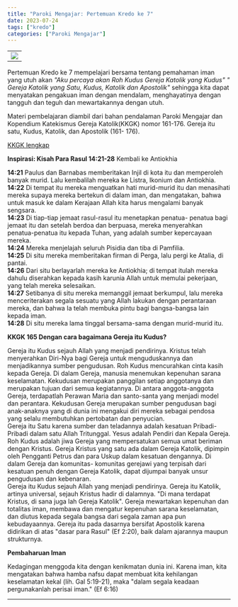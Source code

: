 ```yaml
---
title: "Paroki Mengajar: Pertemuan Kredo ke 7"
date: 2023-07-24
tags: ["kredo"]
categories: ["Paroki Mengajar"]
---
```

| | 
|---|
| ![](/img/kredo7-24jul23.avif) | ![](/img/kredo7-24jul231.avif) | ![](/img/kredo7-24jul232.avif) |  ![](/img/kredo7-24jul233.avif) |  ![](/img/kredo7-24jul234.avif) |  ![](/img/kredo7-24jul235.avif) |  ![](/img/kredo7-24jul236.avif) |  ![](/img/kredo7-24jul237.avif) |  ![](/img/kredo7-24jul238.avif) |  ![](/img/kredo7-24jul239.avif) | 

Pertemuan Kredo ke 7 mempelajari bersama tentang pemahaman iman yang utuh akan *"Aku percaya akan Roh Kudus Gereja Katolik yang Kudus" " Gereja Katolik yang Satu, Kudus, Katolik dan Apostolik"* sehingga kita dapat menyatakan pengakuan iman dengan mendalam, menghayatinya dengan tangguh dan teguh dan mewartakannya dengan utuh.

Materi pembelajaran diambil dari bahan pendalaman Paroki Mengajar dan Kopendium Katekismus Gereja Katolik(KKGK) nomor 161-176. Gereja itu satu, Kudus, Katolik, dan Apostolik (161- 176).

[KKGK lengkap](/posts/KompendiumKatekismus.pdf)

**Inspirasi: Kisah Para Rasul 14:21-28** Kembali ke Antiokhia

**14:21** Paulus dan Barnabas memberitakan Injil di kota itu dan memperoleh banyak murid. Lalu kembalilah mereka ke Listra, Ikonium dan Antiokhia.  
**14:22** Di tempat itu mereka menguatkan hati murid-murid itu dan menasihati mereka supaya mereka bertekun di dalam iman, dan mengatakan, bahwa untuk masuk ke dalam Kerajaan Allah kita harus mengalami banyak sengsara.  
**14:23** Di tiap-tiap jemaat rasul-rasul itu menetapkan penatua- penatua bagi jemaat itu dan setelah berdoa dan berpuasa, mereka menyerahkan penatua-penatua itu kepada Tuhan, yang adalah sumber kepercayaan mereka.  
**14:24** Mereka menjelajah seluruh Pisidia dan tiba di Pamfilia.  
**14:25** Di situ mereka memberitakan firman di Perga, lalu pergi ke Atalia, di pantai.  
**14:26** Dari situ berlayarlah mereka ke Antiokhia; di tempat itulah mereka dahulu diserahkan kepada kasih karunia Allah untuk memulai pekerjaan, yang telah mereka selesaikan.  
**14:27** Setibanya di situ mereka memanggil jemaat berkumpul, lalu mereka menceriterakan segala sesuatu yang Allah lakukan dengan perantaraan mereka, dan bahwa Ia telah membuka pintu bagi bangsa-bangsa lain kepada iman.  
**14:28** Di situ mereka lama tinggal bersama-sama dengan murid-murid itu.

**KKGK 165 Dengan cara bagaimana Gereja itu Kudus?**

Gereja itu Kudus sejauh Allah yang menjadi pendirinya. Kristus telah menyerahkan Diri-Nya bagi Gereja untuk menguduskannya dan menjadikannya sumber pengudusan. Roh Kudus mencurahkan cinta kasih kepada Gereja. Di dalam Gereja, manusia menemukan kepenuhan sarana keselamatan. Kekudusan merupakan panggilan setiap anggotanya dan merupakan tujuan dari semua kegiatannya. Di antara anggota-anggota Gereja, terdapatlah Perawan Maria dan santo-santa yang menjadi model dan perantara. Kekudusan Gereja merupakan sumber pengudusan bagi anak-anaknya yang di dunia ini mengakui diri mereka sebagai pendosa yang selalu membutuhkan pertobatan dan penyucian.  
Gereja itu Satu karena sumber dan teladannya adalah kesatuan Pribadi-Pribadi dalam satu Allah Tritunggal. Yesus adalah Pendiri dan Kepala Gereja. Roh Kudus adalah jiwa Gereja yang mempersatukan semua umat beriman dengan Kristus. Gereja Kristus yang satu ada dalam Gereja Katolik, dipimpin oleh Pengganti Petrus dan para Uskup dalam kesatuan dengannya. Di dalam Gereja dan komunitas- komunitas gerejawi yang terpisah dari kesatuan penuh dengan Gereja Katolik, dapat dijumpai banyak unsur pengudusan dan kebenaran.  
Gereja itu Kudus sejauh Allah yang menjadi pendirinya. Gereja itu Katolik, artinya universal, sejauh Kristus hadir di dalamnya. "Di mana terdapat Kristus, di sana juga lah Gereja Katolik". Gereja mewartakan kepenuhan dan totalitas iman, membawa dan mengatur kepenuhan sarana keselamatan, dan diutus kepada segala bangsa dari segala zaman apa pun kebudayaannya. Gereja itu pada dasarnya bersifat Apostolik karena didirikan di atas "dasar para Rasul" (Ef 2:20), baik dalam ajarannya maupun strukturnya.

**Pembaharuan Iman**

Kedagingan menggoda kita dengan kenikmatan dunia ini. Karena iman, kita mengatakan bahwa hamba nafsu dapat membuat kita kehilangan keselamatan kekal (lih. Gal 5:19-21), maka "dalam segala keadaan pergunakanlah perisai iman." (Ef 6:16)

------------------------------------------------------------------------